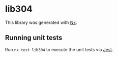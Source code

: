 # lib304

This library was generated with [Nx](https://nx.dev).


## Running unit tests

Run `nx test lib304` to execute the unit tests via [Jest](https://jestjs.io).


